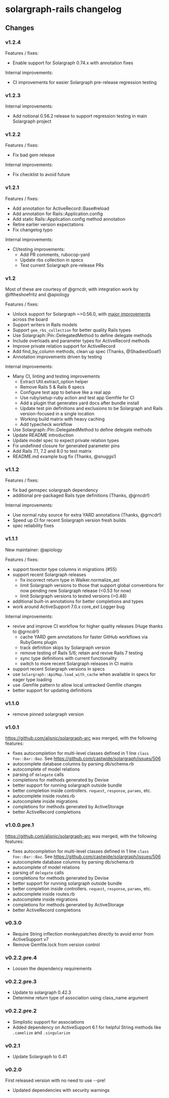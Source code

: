 # solargraph-rails changelog

## Changes

### v1.2.4

Features / fixes:
- Enable support for Solargraph 0.74.x with annotation fixes

Internal improvements:
- CI improvements for easier Solargraph pre-release regression testing

### v1.2.3

Internal improvements:
- Add notional 0.56.2 release to support regression testing in main
  Solargraph project

### v1.2.2

Features / fixes:
- Fix bad gem release

Internal improvements:
- Fix checklist to avoid future

### v1.2.1

Features / fixes:
- Add annotation for ActiveRecord::Base#reload
- Add annotation for Rails::Application.config
- Add static Rails::Application.config method annotation
- Retire earlier version expectations
- Fix changelog typo

Internal improvements:
- CI/testing improvements:
  - Add PR comments, rubocop-yard
  - Update rbs collection in specs
  - Test current Solargraph pre-release PRs

### v1.2

Most of these are courtesy of @grncdr, with integration work by
@iftheshoefritz and @apiology

Features / fixes:
- Unlock support for Solargraph ~>0.56.0, with [major
  improvements](https://github.com/castwide/solargraph/blob/master/CHANGELOG.md)
  across the board
- Support writers in Rails models
- Support `gem_rbs_collection` for better quality Rails types
- Use Solargraph::Pin::DelegatedMethod to define delegate methods
- Include overloads and parameter types for ActiveRecord methods
- Improve private relation support for ActiveRecord
- Add find_by_column methods, clean up spec (Thanks, @ShadiestGoat!)
- Annotation improvements driven by testing


Internal improvements:
- Many CI, linting and testing improvements
  - Extract Util.extract_option helper
  - Remove Rails 5 & Rails 6 specs
  - Configure test app to behave like a real app
  - Use ruby/setup-ruby action and test app Gemfile for CI
  - Add a plugin that generates yard docs after bundle install
  - Update test pin definitions and exclusions to be Solargraph and
    Rails version-focused in a single location
  - Working build matrix with heavy caching
  - Add typecheck workflow
- Use Solargraph::Pin::DelegatedMethod to define delegate methods
- Update README introduction
- Update model spec to expect private relation types
- Fix undefined closure for generated parameter pins
- Add Rails 7.1, 7.2 and 8.0 to test matrix
- README.md example bug fix (Thanks, @snuggs!)

### v1.1.2

Features / fixes:

- fix bad gemspec solargraph dependency
- additional pre-packaged Rails type definitions (Thanks, @grncdr!)

Internal improvements:

- Use normal ruby source for extra YARD annotations (Thanks, @grncdr!)
- Speed up CI for recent Solargraph version fresh builds
- spec reliability fixes

### v1.1.1

New maintainer: @apiology

Features / fixes:

- support tsvector type columns in migrations (#55)
- support recent Solargraph releases
  - fix incorrect return type in Walker.normalize_ast
  - limit Solargraph versions to those that support global conventions for now pending new Solargraph release (<0.53 for now)
  - limit Solargraph versions to tested versions (>0.48)
- additional built-in annotations for better completions and types
- work around ActiveSupport 7.0.x core\_ext Logger bug

Internal improvements:

- revive and improve CI workflow for higher quality releases (Huge thanks to @grncdr!)
  - cache YARD gem annotations for faster GitHub workflows via RubyGems plugin
  - track definition skips by Solargraph version
  - remove testing of Rails 5/6; retain and revive Rails 7 testing
  - sync type definitions with current functionality
  - switch to more recent Solargraph releases in CI matrix
- support recent Solargraph versions in specs
- use `Solargraph::ApiMap.load_with_cache` when available in specs for eager type loading
- use .Gemfile pattern to allow local untracked Gemfile changes
- better support for updating definitions

### v1.1.0

- remove pinned solargraph version

### v1.0.1

https://github.com/alisnic/solargraph-arc was merged, with the following features:
- fixes autocompletion for multi-level classes defined in 1 line `class Foo::Bar::Baz`. See https://github.com/castwide/solargraph/issues/506
- autocomplete database columns by parsing db/schema.rb
- autocomplete of model relations
- parsing of `delegate` calls
- completions for methods generated by Devise
- better support for running solargraph outside bundle
- better completion inside controllers. `request`, `response`, `params`, etc.
- autocomplete inside routes.rb
- autocomplete inside migrations
- completions for methods generated by ActiveStorage
- better ActiveRecord completions

### v1.0.0.pre.1

https://github.com/alisnic/solargraph-arc was merged, with the following features:
- fixes autocompletion for multi-level classes defined in 1 line `class Foo::Bar::Baz`. See https://github.com/castwide/solargraph/issues/506
- autocomplete database columns by parsing db/schema.rb
- autocomplete of model relations
- parsing of `delegate` calls
- completions for methods generated by Devise
- better support for running solargraph outside bundle
- better completion inside controllers. `request`, `response`, `params`, etc.
- autocomplete inside routes.rb
- autocomplete inside migrations
- completions for methods generated by ActiveStorage
- better ActiveRecord completions

### v0.3.0
* Require String inflection monkeypatches directly to avoid error from ActiveSupport v7
* Remove Gemfile.lock from version control

### v0.2.2.pre.4
* Loosen the dependency requirements

### v0.2.2.pre.3
* Update to solargraph 0.42.3
* Determine return type of association using class_name argument

### v0.2.2.pre.2

* Simplistic support for associations
* Added dependency on ActiveSupport 6.1 for helpful String methods like `.camelize` and `.singularize`

### v0.2.1

* Update Solargraph to 0.41

### v0.2.0
First released version with no need to use --pre!

* Updated dependencies with security warnings
